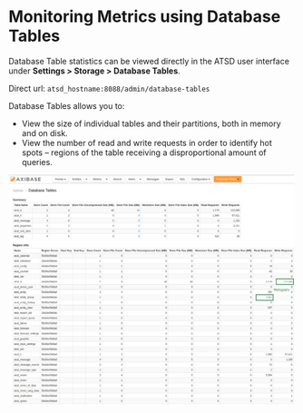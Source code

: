 # Monitoring Metrics using Database Tables

Database Table statistics can be viewed directly in the ATSD user interface under
**Settings > Storage > Database Tables**.

Direct url: `atsd_hostname:8088/admin/database-tables`

Database Tables allows you to:

-   View the size of individual tables and their partitions, both in
    memory and on disk.
-   View the number of read and write requests in order to identify hot
    spots – regions of the table receiving a disproportional amount of
    queries.

![](images/atsd_data_tables_new.png "database_tables_atsd")
